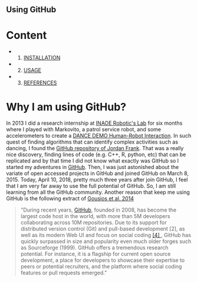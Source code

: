 Using GitHub 
---

# Content

* 1. [INSTALLATION](/INSTALLATION.md)
* 2. [USAGE](/BasicUsage.md)
* 3. [REFERENCES](/REFERENCES.md)


# Why I am using GitHub?

In 2013 I did a research internship at [INAOE Robotic's Lab](http://ccc.inaoep.mx/grupos/robotica.php)
for six months where I played with Markovito, a patrol service robot, and some accelerometers
to create a [DANCE DEMO Human-Robot Interaction](https://www.youtube.com/watch?v=Kw-lZam_qZI).
In such quest of finding algorithms that can identify complex activities such as 
dancing, I found the [GitHub repository of Jordan Frank](https://github.com/jwf/tdetools).
That was a really nice discovery, finding lines of code (e.g. C++, R, python, etc) 
that can be replicated and by that time I did not know what exactly was 
GitHub so I started my adventures in [GitHub](https://en.wikipedia.org/wiki/GitHub).
Then, I was just astonished about the variate of open accessed projects in GitHub 
and joined GitHub on March 8, 2015.
Today, April 10, 2018, pretty much three years after join GitHub, I feel 
that I am very far away to use the full potential of GitHub. So,
I am still learning from all the GitHub community. Another reason 
that keep me using GitHub is the following extract of 
 [Gousios et al. 2014](https://bvasiles.github.io/papers/lean-ghtorrent.pdf)

> "During recent years, [GitHub](https://en.wikipedia.org/wiki/GitHub),
founded in 2008, has become the largest code host in the world, with more
than 5M developers collaborating across 10M repositories.
Due to its support for distributed
version control (Git) and pull-based development [2], as well as
its modern Web UI and focus on social coding [ [4] ](http://www.jsntsay.com/publications/dabbish-cscw2012.pdf),
GitHub has quickly surpassed
in size and popularity even much older forges such as Sourceforge (1999).
GitHub offers a tremendous research potential. For instance, it is
a flagship for current open source development, a place for developers to
showcase their expertise to peers or potential recruiters, and
the platform where social coding features or pull requests emerged."



